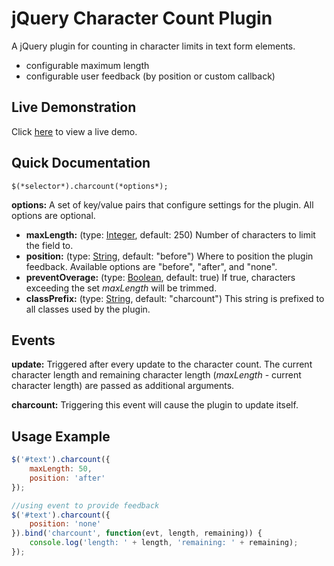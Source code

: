 # jQuery Character Count Plugin #

A jQuery plugin for counting in character limits in text form elements.

* configurable maximum length
* configurable user feedback (by position or custom callback)


## Live Demonstration ##

Click [here](http://craigmccoy.github.com/jquery-charcount/) to view a live demo.


## Quick Documentation ##

``$(*selector*).charcount(*options*);``

**options:** A set of key/value pairs that configure settings for the plugin.  All options are optional.

* **maxLength:** (type: <a href="http://docs.jquery.com/Types#Integer" target="_blank">Integer</a>, default: 250) Number of characters to limit the field to.
* **position:** (type: <a href="http://docs.jquery.com/Types#String" target="_blank">String</a>, default: "before") Where to position the plugin feedback.  Available options are "before", "after", and "none".
* **preventOverage:** (type: <a href="http://docs.jquery.com/Types#Boolean" target="_blank">Boolean</a>, default: true) If true, characters exceeding the set *maxLength* will be trimmed.
* **classPrefix:** (type: <a href="http://docs.jquery.com/Types#String" target="_blank">String</a>, default: "charcount") This string is prefixed to all classes used by the plugin.


## Events ##

**update:** Triggered after every update to the character count.  The current character length and remaining character length (*maxLength* - current character length) are passed as additional arguments.

**charcount:** Triggering this event will cause the plugin to update itself.


## Usage Example ##

```javascript
$('#text').charcount({
	maxLength: 50,
	position: 'after'
});

//using event to provide feedback
$('#text').charcount({
	position: 'none'
}).bind('charcount', function(evt, length, remaining)) { 
	console.log('length: ' + length, 'remaining: ' + remaining);
});
```
